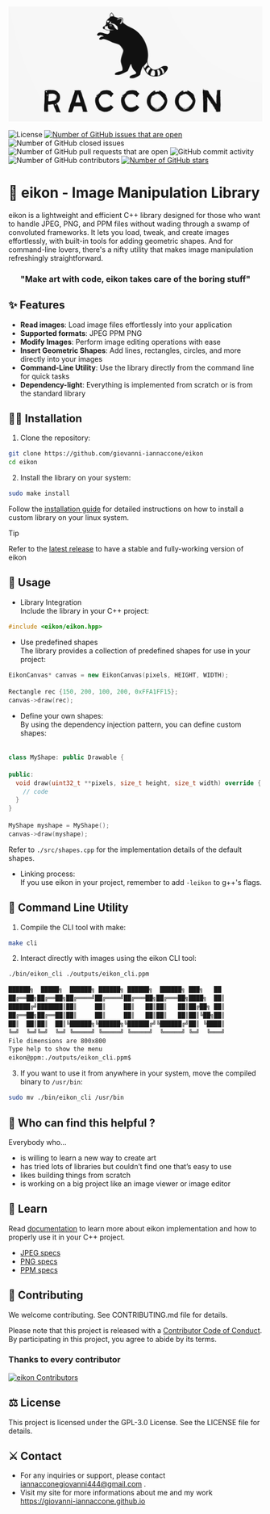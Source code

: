 <p align="center">
  <img src="assets/logo.png" alt="Logo">
</p>

![License](https://img.shields.io/github/license/giovanni-iannaccone/eikon)
[![Number of GitHub issues that are open](https://img.shields.io/github/issues/giovanni-iannaccone/eikon)](https://github.com/giovanni-iannaccone/eikon/issues)
![Number of GitHub closed issues](https://img.shields.io/github/issues-closed/giovanni-iannaccone/eikon)
![Number of GitHub pull requests that are open](https://img.shields.io/github/issues-pr-raw/giovanni-iannaccone/eikon)
![GitHub commit activity](https://img.shields.io/github/commit-activity/m/giovanni-iannaccone/eikon)
![Number of GitHub contributors](https://img.shields.io/github/contributors/giovanni-iannaccone/eikon)
[![Number of GitHub stars](https://img.shields.io/github/stars/giovanni-iannaccone/eikon)](https://github.com/giovanni-iannaccone/eikon/stargazers)

# 🦝 eikon - Image Manipulation Library

eikon is a lightweight and efficient C++ library designed for those who want to handle JPEG, PNG, and PPM files without wading through a swamp of convoluted frameworks. It lets you load, tweak, and create images effortlessly, with built-in tools for adding geometric shapes. And for command-line lovers, there's a nifty utility that makes image manipulation refreshingly straightforward.

<h3 align="center">
"Make art with code, eikon takes care of the boring stuff"
</h3>

## ✨ Features
- **Read images**: Load image files effortlessly into your application
- **Supported formats**: JPEG PPM PNG 
- **Modify Images**: Perform image editing operations with ease
- **Insert Geometric Shapes**: Add lines, rectangles, circles, and more directly into your images
- **Command-Line Utility**: Use the library directly from the command line for quick tasks
- **Dependency-light**: Everything is implemented from scratch or is from the standard library

## 👨‍💻 Installation

1. Clone the repository:
```bash
git clone https://github.com/giovanni-iannaccone/eikon
cd eikon
```

2. Install the library on your system:
```bash
sudo make install
```
Follow the <a href="/docs/installation.md">installation guide</a> for detailed instructions on how to install a custom library on your linux system.<br/>

>[!TIP]
>Refer to the <a href="https://github.com/giovanni-iannaccone/eikon/releases/latest">latest release</a> to have a stable and fully-working version of eikon

## 🎨 Usage 
- Library Integration <br/>
Include the library in your C++ project:
```c++
#include <eikon/eikon.hpp>
```

- Use predefined shapes <br/>
The library provides a collection of predefined shapes for use in your project:
```c++
EikonCanvas* canvas = new EikonCanvas(pixels, HEIGHT, WIDTH);

Rectangle rec {150, 200, 100, 200, 0xFFA1FF15};
canvas->draw(rec);
```

- Define your own shapes: <br/>
By using the dependency injection pattern, you can define custom shapes:
```c++

class MyShape: public Drawable {

public:
  void draw(uint32_t **pixels, size_t height, size_t width) override {
    // code
  }
}

MyShape myshape = MyShape();
canvas->draw(myshape);
```

Refer to `./src/shapes.cpp` for the implementation details of the default shapes.

- Linking process: <br/>
If you use eikon in your project, remember to add `-leikon` to g++'s flags.

## 🧃 Command Line Utility
1. Compile the CLI tool with make:
```bash
make cli
```

2. Interact directly with images using the eikon CLI tool:
```bash
./bin/eikon_cli ./outputs/eikon_cli.ppm
```
```bash
██████╗  █████╗  ██████╗ ██████╗ ██████╗  ██████╗ ███╗   ██
██╔══██╗██╔══██╗██╔════╝██╔════╝██╔═══██╗██╔═══██╗████╗  ██║
██████╔╝███████║██║     ██║     ██║   ██║██║   ██║██╔██╗ ██║
██╔══██╗██╔══██║██║     ██║     ██║   ██║██║   ██║██║╚██╗██║
██║  ██║██║  ██║╚██████╗╚██████╗╚██████╔╝╚██████╔╝██║ ╚████║
╚═╝  ╚═╝╚═╝  ╚═╝ ╚═════╝ ╚═════╝ ╚═════╝  ╚═════╝ ╚═╝  ╚═══╝
File dimensions are 800x800
Type help to show the menu
eikon@ppm:./outputs/eikon_cli.ppm$
```

3. If you want to use it from anywhere in your system, move the compiled binary to `/usr/bin`:
```bash
sudo mv ./bin/eikon_cli /usr/bin
```

## 👀 Who can find this helpful ?
Everybody who...
- is willing to learn a new way to create art
- has tried lots of libraries but couldn’t find one that’s easy to use
- likes building things from scratch
- is working on a big project like an image viewer or image editor

## 🔭 Learn
Read <a href="/docs/">documentation</a> to learn more about eikon implementation and how to properly use it in your C++ project.

- <a href="https://jpeg.org/jpeg/index.html"> JPEG specs </a>
- <a href="https://www.rfc-editor.org/rfc/rfc2083.html"> PNG specs </a>
- <a href="https://netpbm.sourceforge.net/doc/ppm.html"> PPM specs </a>

## 🧩 Contributing
We welcome contributing. See CONTRIBUTING.md file for details.

Please note that this project is released with a <a href="CODE_OF_CONDUCT.md">Contributor Code of Conduct</a>. By participating in this project, you agree to abide by its terms.

### Thanks to every contributor
<a href="https://github.com/giovanni-iannaccone/eikon/graphs/contributors">
  <img src="https://contrib.rocks/image?repo=giovanni-iannaccone/eikon"  alt="eikon Contributors"/>
</a>


## ⚖️ License
This project is licensed under the GPL-3.0 License. See the LICENSE file for details.

## ⚔️ Contact
- For any inquiries or support, please contact <a href="mailto:iannacconegiovanni444@gmail.com"> iannacconegiovanni444@gmail.com </a>.
- Visit my site for more informations about me and my work <a href="https://giovanni-iannaccone.github.io" target=”_blank” rel="noopener noreferrer"> https://giovanni-iannaccone.github.io </a>

